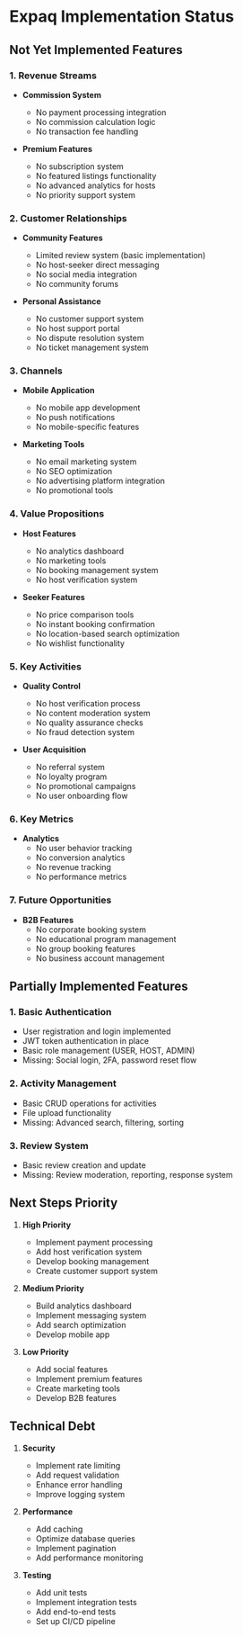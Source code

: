 # Expaq Implementation Status

## Not Yet Implemented Features

### 1. Revenue Streams
- **Commission System**
  - No payment processing integration
  - No commission calculation logic
  - No transaction fee handling

- **Premium Features**
  - No subscription system
  - No featured listings functionality
  - No advanced analytics for hosts
  - No priority support system

### 2. Customer Relationships
- **Community Features**
  - Limited review system (basic implementation)
  - No host-seeker direct messaging
  - No social media integration
  - No community forums

- **Personal Assistance**
  - No customer support system
  - No host support portal
  - No dispute resolution system
  - No ticket management system

### 3. Channels
- **Mobile Application**
  - No mobile app development
  - No push notifications
  - No mobile-specific features

- **Marketing Tools**
  - No email marketing system
  - No SEO optimization
  - No advertising platform integration
  - No promotional tools

### 4. Value Propositions
- **Host Features**
  - No analytics dashboard
  - No marketing tools
  - No booking management system
  - No host verification system

- **Seeker Features**
  - No price comparison tools
  - No instant booking confirmation
  - No location-based search optimization
  - No wishlist functionality

### 5. Key Activities
- **Quality Control**
  - No host verification process
  - No content moderation system
  - No quality assurance checks
  - No fraud detection system

- **User Acquisition**
  - No referral system
  - No loyalty program
  - No promotional campaigns
  - No user onboarding flow

### 6. Key Metrics
- **Analytics**
  - No user behavior tracking
  - No conversion analytics
  - No revenue tracking
  - No performance metrics

### 7. Future Opportunities
- **B2B Features**
  - No corporate booking system
  - No educational program management
  - No group booking features
  - No business account management

## Partially Implemented Features

### 1. Basic Authentication
- User registration and login implemented
- JWT token authentication in place
- Basic role management (USER, HOST, ADMIN)
- Missing: Social login, 2FA, password reset flow

### 2. Activity Management
- Basic CRUD operations for activities
- File upload functionality
- Missing: Advanced search, filtering, sorting

### 3. Review System
- Basic review creation and update
- Missing: Review moderation, reporting, response system

## Next Steps Priority
1. **High Priority**
   - Implement payment processing
   - Add host verification system
   - Develop booking management
   - Create customer support system

2. **Medium Priority**
   - Build analytics dashboard
   - Implement messaging system
   - Add search optimization
   - Develop mobile app

3. **Low Priority**
   - Add social features
   - Implement premium features
   - Create marketing tools
   - Develop B2B features

## Technical Debt
1. **Security**
   - Implement rate limiting
   - Add request validation
   - Enhance error handling
   - Improve logging system

2. **Performance**
   - Add caching
   - Optimize database queries
   - Implement pagination
   - Add performance monitoring

3. **Testing**
   - Add unit tests
   - Implement integration tests
   - Add end-to-end tests
   - Set up CI/CD pipeline 